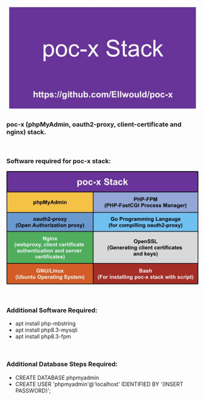![image](https://github.com/Ellwould/poc-x/blob/main/etc/logo.jpeg)

### poc-x (phpMyAdmin, oauth2-proxy, client-certificate and nginx) stack.

<br>

### Software required for poc-x stack:

![image](https://github.com/Ellwould/poc-x/blob/main/poc-x_software.jpeg)

<br>

### Additional Software Required:

- apt install php-mbstring
- apt install php8.3-mysqli
- apt install php8.3-fpm

<br>

### Additional Database Steps Required:

- CREATE DATABASE phpmyadmin
- CREATE USER 'phpmyadmin'@'localhost' IDENTIFIED BY '(INSERT PASSWORD)';
